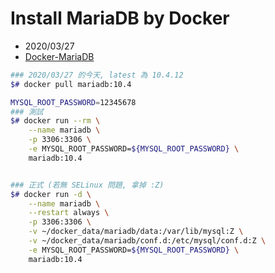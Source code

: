 
# Install MariaDB by Docker

- 2020/03/27
- [Docker-MariaDB](https://hub.docker.com/_/mariadb)


```bash
### 2020/03/27 的今天, latest 為 10.4.12
$# docker pull mariadb:10.4

MYSQL_ROOT_PASSWORD=12345678
### 測試
$# docker run --rm \
    --name mariadb \
    -p 3306:3306 \
    -e MYSQL_ROOT_PASSWORD=${MYSQL_ROOT_PASSWORD} \
    mariadb:10.4


### 正式 (若無 SELinux 問題, 拿掉 :Z)
$# docker run -d \
    --name mariadb \
    --restart always \
    -p 3306:3306 \
    -v ~/docker_data/mariadb/data:/var/lib/mysql:Z \
    -v ~/docker_data/mariadb/conf.d:/etc/mysql/conf.d:Z \
    -e MYSQL_ROOT_PASSWORD=${MYSQL_ROOT_PASSWORD} \
    mariadb:10.4
```
